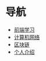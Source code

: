 # 导航

- [前端学习](../前端/CSS/01_CSS基础)
- [计算机网络](../计算机网络/01_计算机网络概览)
- [区块链](../区块链/01_密码学原理)
- [个人介绍](./02_关于Aiden)
